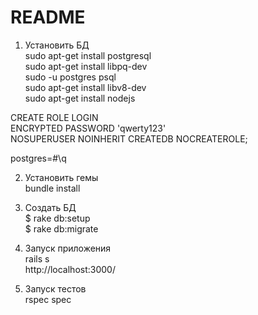 # README

1) Установить БД<br/>
  sudo apt-get install postgresql<br/>
  sudo apt-get install libpq-dev<br/>
  sudo -u postgres psql<br/>
  sudo apt-get install libv8-dev<br/>
  sudo apt-get install nodejs<br/>

  CREATE ROLE <USERNAME> LOGIN<br/>
  ENCRYPTED PASSWORD 'qwerty123'<br/>
  NOSUPERUSER NOINHERIT CREATEDB NOCREATEROLE;<br/>

  postgres=#\q<br/>

2) Установить гемы<br/>
  bundle install<br/>

3) Создать БД<br/>
  $ rake db:setup<br/>
  $ rake db:migrate<br/>

4) Запуск приложения<br/>
  rails s<br/>
  http://localhost:3000/<br/>

5) Запуск тестов<br/>
  rspec spec<br/>
